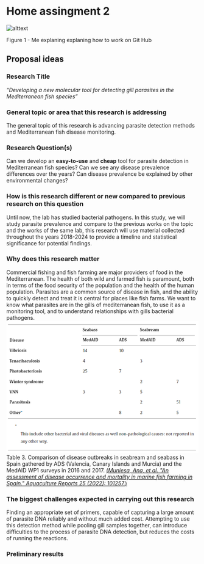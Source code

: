 # Home assingment 2
![alttext](https://i.kym-cdn.com/photos/images/newsfeed/002/546/187/fb1.jpg)

Figure 1 - Me explaning explaning how to work on Git Hub 
## Proposal ideas
### Research Title
*“Developing a new molecular tool for detecting gill parasites in the Mediterranean fish species”*
### General topic or area that this research is addressing
The general topic of this research is advancing parasite detection methods and Mediterranean fish disease monitoring. 
### Research Question(s)
Can we develop an **easy-to-use** and **cheap** tool for parasite detection in   Mediterranean fish species?
Can we see any disease prevalence differences over the years?
Can disease prevalence be explained by other environmental changes?
### How is this research different or new compared to previous research on this question
Until now, the lab has studied bacterial pathogens. In this study, we will study parasite prevalence and compare to the previous works on the topic and the works of the same lab, this research will use material collected throughout the years 2018-2024 to provide a timeline and statistical significance for potential findings.
### Why does this research matter
Commercial fishing and fish farming are major providers of food in the Mediterranean. The health of both wild and farmed fish is paramount, both in terms of the food security of the population and the health of the human population. Parasites are a common source of disease in fish, and the ability to quickly detect and treat it is central for places like fish farms. We want to know what parasites are in the gills of mediterranean fish, to use it as a monitoring tool, and to understand relationships with gills bacterial pathogens.
![alt text](image-2.png)
Table 3. Comparison of disease outbreaks in seabream and seabass in Spain gathered by ADS (Valencia, Canary Islands and Murcia) and the MedAID WP1 surveys in 2016 and 2017. [(*Muniesa, Ana, et al. "An assessment of disease occurrence and mortality in marine fish farming in Spain." Aquaculture Reports 25 (2022): 101257.*)](https://www.sciencedirect.com/science/article/pii/S2352513422002538)
### The biggest challenges expected in carrying out this research
Finding an appropriate set of primers, capable of capturing a large amount of parasite DNA reliably and without much added cost. Attempting to use this detection method while pooling gill samples together, can introduce difficulties to the process of parasite DNA detection, but reduces the costs of running the reactions.
### Preliminary results 
